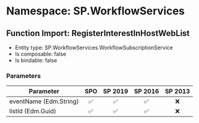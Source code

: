 # Namespace: SP.WorkflowServices

## Function Import: RegisterInterestInHostWebList

- Entity type: SP.WorkflowServices.WorkflowSubscriptionService
- Is composable: false
- Is bindable: false

### Parameters

Parameter | SPO | SP 2019 | SP 2016 | SP 2013
----------|:---:|:-------:|:-------:|:-------:
eventName (Edm.String) | ✅ | ✅ | ✅ | ❌
listId (Edm.Guid) | ✅ | ✅ | ✅ | ❌